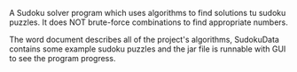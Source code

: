 A Sudoku solver program which uses algorithms to find solutions tu sudoku puzzles. It does NOT brute-force combinations to find appropriate numbers. 

The word document describes all of the project's algorithms, SudokuData contains some example sudoku puzzles and the jar file is runnable with GUI to see the program progress.
